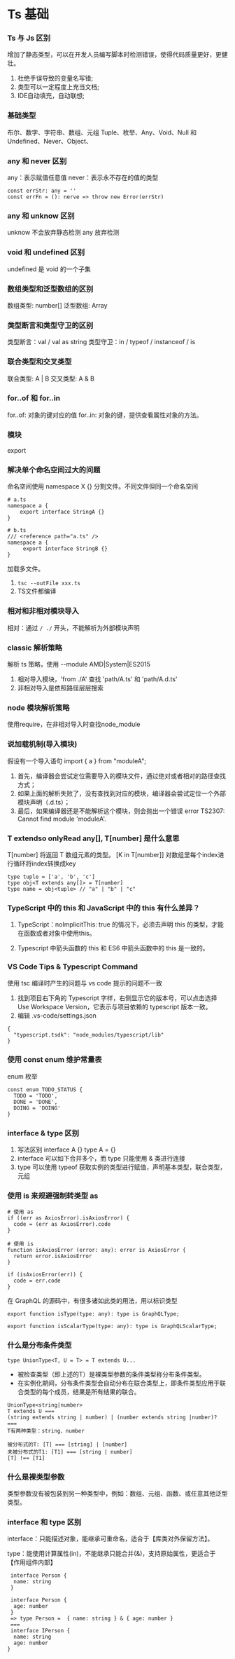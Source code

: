 # Ts 基础 
### Ts 与 Js 区别
增加了静态类型，可以在开发人员编写脚本时检测错误，使得代码质量更好，更健壮。
1. 杜绝手误导致的变量名写错;
2. 类型可以一定程度上充当文档;
3. IDE自动填充，自动联想;
### 基础类型
布尔、数字、字符串、数组、元组 Tuple、枚举、Any、Void、Null 和 Undefined、Never、Object、
### any 和 never 区别
any：表示赋值任意值
never：表示永不存在的值的类型
```
const errStr: any = ''
const errFn = (): nerve => throw new Error(errStr)
```

### any 和 unknow 区别
unknow 不会放弃静态检测
any 放弃检测

### void 和 undefined 区别
 undefined 是 void 的一个子集

### 数组类型和泛型数组的区别
数组类型: number[]
泛型数组: Array<number>

### 类型断言和类型守卫的区别
类型断言：<string>val / val as string
类型守卫：in / typeof / instanceof / is

### 联合类型和交叉类型
联合类型: A | B
交叉类型: A & B

### for..of 和 for..in
for..of: 对象的键对应的值
for..in: 对象的键，提供查看属性对象的方法。

### 模块
export

### 解决单个命名空间过大的问题
命名空间使用 namespace X {}
分割文件。不同文件但同一个命名空间
```
# a.ts
namespace a {
    export interface StringA {}
}

# b.ts
/// <reference path="a.ts" />
namespace a {
     export interface StringB {}
}
```
加载多文件。
1. ``tsc --outFile xxx.ts``
2. TS文件都编译

### 相对和非相对模块导入
相对：通过 ``/ ./`` 开头，不能解析为外部模块声明

### classic 解析策略
解析 ts 策略，使用 --module AMD|System|ES2015

1. 相对导入模块，'from ./A' 查找 'path/A.ts' 和 'path/A.d.ts'
2. 非相对导入是依照路径层层搜索

### node 模块解析策略
使用require，在非相对导入时查找node_module

### 说加载机制(导入模块)
假设有一个导入语句 import { a } from "moduleA";
 1. 首先，编译器会尝试定位需要导入的模块文件，通过绝对或者相对的路径查找方式；
 2. 如果上面的解析失败了，没有查找到对应的模块，编译器会尝试定位一个外部模块声明（.d.ts）；
 3. 最后，如果编译器还是不能解析这个模块，则会抛出一个错误 error TS2307: Cannot find module 'moduleA'.

### T extendso onlyRead any[], T[number] 是什么意思
T[number] 将返回 T 数组元素的类型。
[K in T[number]] 对数组里每个index进行循环将index转换成key
```
type tuple = ['a', 'b', 'c']
type obj<T extends any[]> = T[number]
type name = obj<tuple> // "a" | "b" | "c"
```
### TypeScript 中的 this 和 JavaScript 中的 this 有什么差异？
1. TypeScript：noImplicitThis: true 的情况下，必须去声明 this 的类型，才能在函数或者对象中使用this。

2. Typescript 中箭头函数的 this 和 ES6 中箭头函数中的 this 是一致的。
 
### VS Code Tips & Typescript Command
使用 tsc 编译时产生的问题与 vs code 提示的问题不一致
1. 找到项目右下角的 Typescript 字样，右侧显示它的版本号，可以点击选择 Use Workspace Version，它表示与项目依赖的 typescript 版本一致。
2. 编辑 .vs-code/settings.json
```
{
  "typescript.tsdk": "node_modules/typescript/lib"
}
```
### 使用 const enum 维护常量表
enum 枚举
```
const enum TODO_STATUS {
  TODO = 'TODO',
  DONE = 'DONE',
  DOING = 'DOING'
}
```
###  interface & type 区别
1. 写法区别
    interface A {}
    type A = {}
2. interface 可以如下合并多个，而 type 只能使用 & 类进行连接
3. type 可以使用 typeof 获取实例的类型进行赋值，声明基本类型，联合类型，元组
 
### 使用 is 来规避强制转类型 as
```
# 使用 as
if ((err as AxiosError).isAxiosError) {
  code = (err as AxiosError).code
}

# 使用 is
function isAxiosError (error: any): error is AxiosError {
  return error.isAxiosError
}

if (isAxiosError(err)) {
  code = err.code
}
```
在 GraphQL 的源码中，有很多诸如此类的用法，用以标识类型
```
export function isType(type: any): type is GraphQLType;

export function isScalarType(type: any): type is GraphQLScalarType;
```
### 什么是分布条件类型
``type UnionType<T, U = T> = T extends U...``

- 被检查类型（即上述的T）是裸类型参数的条件类型称分布条件类型。
- 在实例化期间，分布条件类型会自动分布在联合类型上，即条件类型应用于联合类型的每个成员，结果是所有结果的联合。
```
UnionType<string|number>
T extends U === 
(string extends string | number) | (number extends string |number)? ===
T有两种类型：string、number

被分布式的T: [T] === [string] | [number]
未被分布式的T1: [T1] === [string | number]
[T] !== [T1]
```

### 什么是裸类型参数
类型参数没有被包装到另一种类型中，例如：数组、元组、函数、或任意其他泛型类型。
 
 ### interface 和 type 区别
interface：只能描述对象，能继承可重命名，适合于【库类对外保留方法】。
 
type：能使用计算属性(in)，不能继承只能合并(&)，支持原始属性，更适合于【作用组件内部】
```
 interface Person {
  name: string
 }
 
 interface Person {
  age: number
 }
 => type Person =  { name: string } & { age: number }
 === 
 interface IPerson {
  name: string
  age: number
}
```
